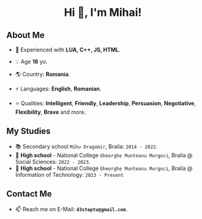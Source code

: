 <h1 align="center">Hi 👋, I'm Mihai!</h1>

## About Me
- 🌱 Experienced with **LUA, C++, JS, HTML**.

- 💡 Age **16** yo.

- 🌎 Country: **Romania**.

- ⚡ Languages: **English**, **Romanian**.

- ⭐ Qualities: __Intelligent__, __Friendly__, __Leadership__, __Persuasion__, __Negotiative__, __Flexibility__, __Brave__ and more.

## My Studies
- 📚 Secondary school `Mihu Dragomir`, Braila: `2014 - 2022`.
- 📙 **High school** - National College `Gheorghe Munteanu Murgoci`, Braila @ Social Sciences: `2022 - 2023`.
- 📗 **High school** - National College `Gheorghe Munteanu Murgoci`, Braila @ Information of Technology: `2023 - Present`

## Contact Me
- 📫 Reach me on E-Mail: **`d3steptu@gmail.com`**.
